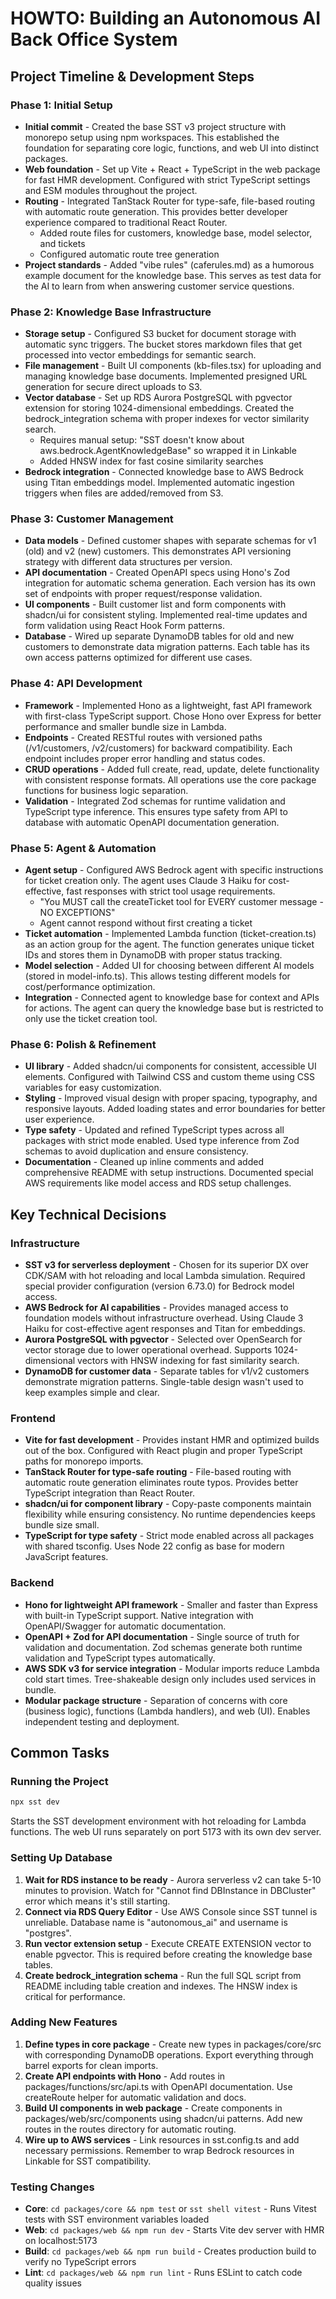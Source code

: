# HOWTO: Building an Autonomous AI Back Office System

## Project Timeline & Development Steps

### Phase 1: Initial Setup

- **Initial commit** - Created the base SST v3 project structure with monorepo setup using npm workspaces. This established the foundation for separating core logic, functions, and web UI into distinct packages.
- **Web foundation** - Set up Vite + React + TypeScript in the web package for fast HMR development. Configured with strict TypeScript settings and ESM modules throughout the project.
- **Routing** - Integrated TanStack Router for type-safe, file-based routing with automatic route generation. This provides better developer experience compared to traditional React Router.
  - Added route files for customers, knowledge base, model selector, and tickets
  - Configured automatic route tree generation
- **Project standards** - Added "vibe rules" (caferules.md) as a humorous example document for the knowledge base. This serves as test data for the AI to learn from when answering customer service questions.

### Phase 2: Knowledge Base Infrastructure

- **Storage setup** - Configured S3 bucket for document storage with automatic sync triggers. The bucket stores markdown files that get processed into vector embeddings for semantic search.
- **File management** - Built UI components (kb-files.tsx) for uploading and managing knowledge base documents. Implemented presigned URL generation for secure direct uploads to S3.
- **Vector database** - Set up RDS Aurora PostgreSQL with pgvector extension for storing 1024-dimensional embeddings. Created the bedrock_integration schema with proper indexes for vector similarity search.
  - Requires manual setup: "SST doesn't know about aws.bedrock.AgentKnowledgeBase" so wrapped it in Linkable
  - Added HNSW index for fast cosine similarity searches
- **Bedrock integration** - Connected knowledge base to AWS Bedrock using Titan embeddings model. Implemented automatic ingestion triggers when files are added/removed from S3.

### Phase 3: Customer Management

- **Data models** - Defined customer shapes with separate schemas for v1 (old) and v2 (new) customers. This demonstrates API versioning strategy with different data structures per version.
- **API documentation** - Created OpenAPI specs using Hono's Zod integration for automatic schema generation. Each version has its own set of endpoints with proper request/response validation.
- **UI components** - Built customer list and form components with shadcn/ui for consistent styling. Implemented real-time updates and form validation using React Hook Form patterns.
- **Database** - Wired up separate DynamoDB tables for old and new customers to demonstrate data migration patterns. Each table has its own access patterns optimized for different use cases.

### Phase 4: API Development

- **Framework** - Implemented Hono as a lightweight, fast API framework with first-class TypeScript support. Chose Hono over Express for better performance and smaller bundle size in Lambda.
- **Endpoints** - Created RESTful routes with versioned paths (/v1/customers, /v2/customers) for backward compatibility. Each endpoint includes proper error handling and status codes.
- **CRUD operations** - Added full create, read, update, delete functionality with consistent response formats. All operations use the core package functions for business logic separation.
- **Validation** - Integrated Zod schemas for runtime validation and TypeScript type inference. This ensures type safety from API to database with automatic OpenAPI documentation generation.

### Phase 5: Agent & Automation

- **Agent setup** - Configured AWS Bedrock agent with specific instructions for ticket creation only. The agent uses Claude 3 Haiku for cost-effective, fast responses with strict tool usage requirements.
  - "You MUST call the createTicket tool for EVERY customer message - NO EXCEPTIONS"
  - Agent cannot respond without first creating a ticket
- **Ticket automation** - Implemented Lambda function (ticket-creation.ts) as an action group for the agent. The function generates unique ticket IDs and stores them in DynamoDB with proper status tracking.
- **Model selection** - Added UI for choosing between different AI models (stored in model-info.ts). This allows testing different models for cost/performance optimization.
- **Integration** - Connected agent to knowledge base for context and APIs for actions. The agent can query the knowledge base but is restricted to only use the ticket creation tool.

### Phase 6: Polish & Refinement

- **UI library** - Added shadcn/ui components for consistent, accessible UI elements. Configured with Tailwind CSS and custom theme using CSS variables for easy customization.
- **Styling** - Improved visual design with proper spacing, typography, and responsive layouts. Added loading states and error boundaries for better user experience.
- **Type safety** - Updated and refined TypeScript types across all packages with strict mode enabled. Used type inference from Zod schemas to avoid duplication and ensure consistency.
- **Documentation** - Cleaned up inline comments and added comprehensive README with setup instructions. Documented special AWS requirements like model access and RDS setup challenges.

## Key Technical Decisions

### Infrastructure

- **SST v3 for serverless deployment** - Chosen for its superior DX over CDK/SAM with hot reloading and local Lambda simulation. Required special provider configuration (version 6.73.0) for Bedrock model access.
- **AWS Bedrock for AI capabilities** - Provides managed access to foundation models without infrastructure overhead. Using Claude 3 Haiku for cost-effective agent responses and Titan for embeddings.
- **Aurora PostgreSQL with pgvector** - Selected over OpenSearch for vector storage due to lower operational overhead. Supports 1024-dimensional vectors with HNSW indexing for fast similarity search.
- **DynamoDB for customer data** - Separate tables for v1/v2 customers demonstrate migration patterns. Single-table design wasn't used to keep examples simple and clear.

### Frontend

- **Vite for fast development** - Provides instant HMR and optimized builds out of the box. Configured with React plugin and proper TypeScript paths for monorepo imports.
- **TanStack Router for type-safe routing** - File-based routing with automatic route generation eliminates route typos. Provides better TypeScript integration than React Router.
- **shadcn/ui for component library** - Copy-paste components maintain flexibility while ensuring consistency. No runtime dependencies keeps bundle size small.
- **TypeScript for type safety** - Strict mode enabled across all packages with shared tsconfig. Uses Node 22 config as base for modern JavaScript features.

### Backend

- **Hono for lightweight API framework** - Smaller and faster than Express with built-in TypeScript support. Native integration with OpenAPI/Swagger for automatic documentation.
- **OpenAPI + Zod for API documentation** - Single source of truth for validation and documentation. Zod schemas generate both runtime validation and TypeScript types automatically.
- **AWS SDK v3 for service integration** - Modular imports reduce Lambda cold start times. Tree-shakeable design only includes used services in bundle.
- **Modular package structure** - Separation of concerns with core (business logic), functions (Lambda handlers), and web (UI). Enables independent testing and deployment.

## Common Tasks

### Running the Project

```bash
npx sst dev
```

Starts the SST development environment with hot reloading for Lambda functions. The web UI runs separately on port 5173 with its own dev server.

### Setting Up Database

1. **Wait for RDS instance to be ready** - Aurora serverless v2 can take 5-10 minutes to provision. Watch for "Cannot find DBInstance in DBCluster" error which means it's still starting.
2. **Connect via RDS Query Editor** - Use AWS Console since SST tunnel is unreliable. Database name is "autonomous_ai" and username is "postgres".
3. **Run vector extension setup** - Execute CREATE EXTENSION vector to enable pgvector. This is required before creating the knowledge base tables.
4. **Create bedrock_integration schema** - Run the full SQL script from README including table creation and indexes. The HNSW index is critical for performance.

### Adding New Features

1. **Define types in core package** - Create new types in packages/core/src with corresponding DynamoDB operations. Export everything through barrel exports for clean imports.
2. **Create API endpoints with Hono** - Add routes in packages/functions/src/api.ts with OpenAPI documentation. Use createRoute helper for automatic validation and docs.
3. **Build UI components in web package** - Create components in packages/web/src/components using shadcn/ui patterns. Add new routes in the routes directory for automatic routing.
4. **Wire up to AWS services** - Link resources in sst.config.ts and add necessary permissions. Remember to wrap Bedrock resources in Linkable for SST compatibility.

### Testing Changes

- **Core**: `cd packages/core && npm test` or `sst shell vitest` - Runs Vitest tests with SST environment variables loaded
- **Web**: `cd packages/web && npm run dev` - Starts Vite dev server with HMR on localhost:5173
- **Build**: `cd packages/web && npm run build` - Creates production build to verify no TypeScript errors
- **Lint**: `cd packages/web && npm run lint` - Runs ESLint to catch code quality issues
